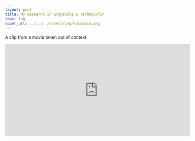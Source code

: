 ```yaml
---
layout: post
title: My Research in Grayscale & Technicolor
tags: log
cover_url: ../../../assets/img/localmin.png
---
```


A clip from a movie taken out of context. 

<iframe width="600" height="300" src="https://www.youtube.com/embed/t973XElM_kI" frameborder="0" allowfullscreen />
